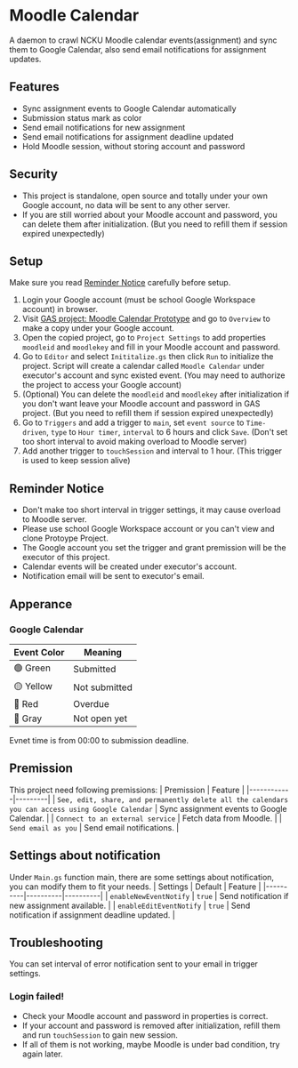 # Moodle Calendar

A daemon to crawl NCKU Moodle calendar events(assignment) and sync them to Google Calendar, also send email notifications for assignment updates.

## Features
- Sync assignment events to Google Calendar automatically
- Submission status mark as color
- Send email notifications for new assignment
- Send email notifications for assignment deadline updated
- Hold Moodle session, without storing account and password

## Security
- This project is standalone, open source and totally under your own Google account, no data will be sent to any other server.
- If you are still worried about your Moodle account and password, you can delete them after initialization. (But you need to refill them if session expired unexpectedly)

## Setup
Make sure you read [Reminder Notice](#reminder-notice) carefully before setup.
1. Login your Google account (must be school Google Workspace account) in browser.
2. Visit [GAS project: Moodle Calendar Prototype](https://script.google.com/d/1xTOFyXwG29KlCkZwG-cZkHT3_bvQwJ7Z1epCd0n0BsQwIr7WIPnFIXLt/edit) and go to `Overview` to make a copy under your Google account.
3. Open the copied project, go to `Project Settings` to add properties `moodleid` and `moodlekey` and fill in your Moodle account and password.
4. Go to `Editor` and select `Inititalize.gs` then click `Run` to initialize the project. Script will create a calendar called `Moodle Calendar` under executor's account and sync existed event. (You may need to authorize the project to access your Google account)
5. (Optional) You can delete the `moodleid` and `moodlekey` after initialization if you don't want leave your Moodle account and password in GAS project. (But you need to refill them if session expired unexpectedly)
6. Go to `Triggers` and add a trigger to `main`, set `event source` to `Time-driven`, `type` to `Hour timer`, `interval` to 6 hours and click `Save`. (Don't set too short interval to avoid making overload to Moodle server)
7. Add another trigger to `touchSession` and interval to 1 hour. (This trigger is used to keep session alive)

## Reminder Notice
- Don't make too short interval in trigger settings, it may cause overload to Moodle server.
- Please use school Google Workspace account or you can't view and clone Protoype Project.
- The Google account you set the trigger and grant premission will be the executor of this project.
- Calendar events will be created under executor's account.
- Notification email will be sent to executor's email.

## Apperance
### Google Calendar
| Event Color     | Meaning       |
|-----------------|---------------|
| &#128994; Green | Submitted     |
| &#128993; Yellow| Not submitted |
| &#128308; Red   | Overdue       |
| &#128280; Gray  | Not open yet  |

Evnet time is from 00:00 to submission deadline.

## Premission
This project need following premissions:
| Premission | Feature |
|------------|---------|
| `See, edit, share, and permanently delete all the calendars you can access using Google Calendar` |   Sync assignment events to Google Calendar.  |
| `Connect to an external service` | Fetch data from Moodle. |
| `Send email as you` | Send email notifications. |

## Settings about notification
Under `Main.gs` function main, there are some settings about notification, you can modify them to fit your needs.
| Settings | Default  | Feature |
|----------|----------|----------|
|   `enableNewEventNotify`  |   `true`  |   Send notification if new assignment available.  |
|   `enableEditEventNotify`  |   `true`  |   Send notification if assignment deadline updated.  |

## Troubleshooting
You can set interval of error notification sent to your email in trigger settings.
### Login failed!
- Check your Moodle account and password in properties is correct.
- If your account and password is removed after initialization, refill them and run `touchSession` to gain new session.
- If all of them is not working, maybe Moodle is under bad condition, try again later.